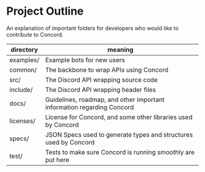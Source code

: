 # Project Outline

An explanation of important folders for developers who would like to contribute to Concord.

| directory            | meaning                                                                 |
|----------------------|-------------------------------------------------------------------------|
| examples/            | Example bots for new users                                              |
| common/              | The backbone to wrap APIs using Concord                                 |
| src/                 | The Discord API wrapping source code                                    |
| include/             | The Discord API wrapping header files                                   |
| docs/                | Guidelines, roadmap, and other important information regarding Concord  |
| licenses/            | License for Concord, and some other libraries used by Concord           |
| specs/               | JSON Specs used to generate types and structures used by Concord        |
| test/                | Tests to make sure Concord is running smoothly are put here             |

